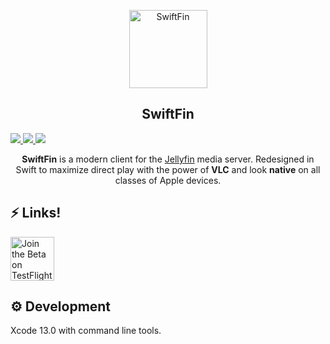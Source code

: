 <p align="center">
      <img alt="SwiftFin" height="125" src="https://github.com/jellyfin/SwiftFin/raw/main/JellyfinPlayer/Assets.xcassets/AppIcon.appiconset/152.png">
  <h2 align="center">SwiftFin</h2>
  <a href="https://matrix.to/#/+jellyfin:matrix.org">
    <img src="https://img.shields.io/matrix/jellyfin:matrix.org">
  </a>
  <a href="https://sonarcloud.io/dashboard?id=jellyfin_SwiftFin">
    <img src="https://sonarcloud.io/api/project_badges/measure?project=jellyfin_SwiftFin&metric=alert_status">
  </a>
  <a href="https://discord.gg/zHBxVSXdBV">
    <img src="https://img.shields.io/badge/Talk%20on-Discord-brightgreen">
  </a>
</p>
<p align="center">
  <b>SwiftFin</b> is a modern client for the <a href="https://github.com/jellyfin/jellyfin">Jellyfin</a> media server. Redesigned in Swift to maximize direct play with the power of <b>VLC</b> and look <b>native</b> on all classes of Apple devices.
</p>

## ⚡️ Links!

<a href='https://testflight.apple.com/join/WiN0G62Q'><img height='70' alt='Join the Beta on TestFlight' src='https://anotherlens.app/testflight-badge.png'/></a>

## ⚙️ Development

Xcode 13.0 with command line tools.
